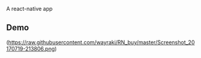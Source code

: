 
A react-native app

## Demo
(https://raw.githubusercontent.com/wayraki/RN_buy/master/Screenshot_20170719-213806.png)
